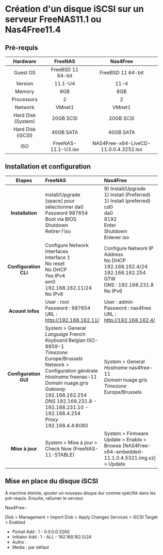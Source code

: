 # Création d'un disque iSCSI sur un serveur FreeNAS11.1 ou Nas4Free11.4

## Pré-requis

| Hardware | **FreeNAS** | **Nas4Free** |
|:--------:|:-----------:|:------------:|
| Guest OS | FreeBSD 11 64-bit | FreeBSD 11 64-bit | 
| Version | 11.1-U4 | 11-4 |
| Memory | 8GB | 8GB |
| Processors | 2 | 2 |
| Network | VMnet1 | VMnet1 |
| Hard Disk (System) | 20GB SCSI | 20GB SCSI | 
| Hard Disk (iSCSI) | 40GB SATA | 40GB SATA |
| ISO | FreeNAS-11.1-U3.iso | NAS4Free-x64-LiveCD-11.0.0.4.3252.iso |

## Installation et configuration

| Etapes | **FreeNAS** | **Nas4Free** |
|:------:|:------------|:-------------|
| **Installation** | Install/Upgrade <br/> [space] pour sélectionner da0 <br/> Password 987654 <br/> Boot via BIOS <br/> Shutdown <br/> Retirer l'iso | 9) Install/Upgrade <br /> 1) Install (Preferred) <br /> 1) Install (preferred) <br /> cd0 <br /> da0 <br /> 8192 <br /> Enter <br /> Shutdown <br /> Enlever iso | 
| **Configuration CLI** | Configure Network Interfaces <br /> Interface 1 <br /> No reset <br /> No DHCP <br /> Yes IPv4 <br /> em0 <br /> 192.168.162.11/24 <br /> No IPv6 | Configure Network IP Address <br /> No DHCP <br /> 192.168.162.4/24 <br /> 192.168.162.254 GTW  <br /> DNS : 192.168.231.8 <br /> No IPv6 | 
| **Acount infos** | User : root <br /> Password : 987654 <br /> URL : http://192.168.162.11/ | User : admin <br /> Password : nas4free <br /> URL : http://192.168.162.4/ |
| **Configuration GUI** | System > General <br /> *Language* French <br /> *Keyboard* Belgian ISO-8859-1 <br /> *Timezone* Europe/Brussels <br /> Network > Configuration générale <br /> *Hostname* freenas-11 <br /> *Domain* nuage.gris <br /> *Gateway* 192.168.162.254 <br /> *DNS* 192.168.231.8 - 192.168.231.10 - 192.168.4.254 <br /> *Proxy* 192.168.4.4:8080 | System > General <br /> *Hostname* nas4free-11 <br /> *Domain* nuage.gris <br /> *Timezone* Europe/Brussels <br /> |
| **Mise à jour** | System > Mise à jour > Check Now (FreeNAS-11-STABLE) | System > Firmware Update > Enable > Browse [NAS4Free-x64-embedded-11.1.0.4.5321.img.xz] > Update |

## Mise en place du disque iSCSI

À machine éteinte, ajouter un nouveau disque dur comme spécifié dans les pré-requis. Ensuite, rallumer le serveur.

Nas4Free :

Disk > Management > Import Disk > Apply Changes
Services > iSCSI Target > Enabled

* Portail Add : 1 - 0.0.0.0:3260
* Initiator Add : 1 - ALL - 192.168.162.0/24
* Auths : 
* Media : par défaut

